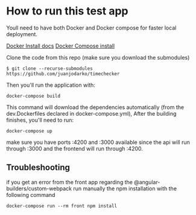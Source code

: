 # How to run this test app


Youll need to have both Docker and Docker compose for faster local deployment.

[Docker Install docs](https://docs.docker.com/install/)
[Docker Compose install](https://docs.docker.com/compose/install/)

Clone the code from this repo (make sure you download the submodules)
```
$ git clone --recurse-submodules https://github.com/juanjodarko/timechecker
```

Then you'll run the application with:

```
docker-compose build
```
This command will download the dependencies automatically (from the dev.Dockerfiles declared in docker-compose.yml),
After the building finishes, you'll need to run:

```
docker-compose up
```

make sure you have ports :4200 and :3000 available since the api will run through :3000 and the frontend will run through :4200.

## Troubleshooting

if you get an error from the front app regarding the @angular-builders/custom-webpack run manually the npm installation with the following command

```
docker-compose run --rm front npm install
```
